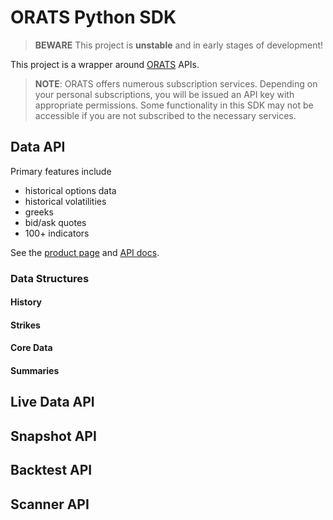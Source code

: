 # ORATS Python SDK

> **BEWARE** This project is **unstable** and in early stages of development!

This project is a wrapper around [ORATS](https://orats.com/) APIs.

> **NOTE**: ORATS offers numerous subscription services.
Depending on your personal subscriptions, you will be issued an API key with
appropriate permissions. Some functionality in this SDK may not be accessible
if you are not subscribed to the necessary services.

## Data API
Primary features include
- historical options data
- historical volatilities
- greeks
- bid/ask quotes
- 100+ indicators

See the [product page](https://orats.com/data-api/) and [API docs](https://docs.orats.io/datav2-api-guide/).

### Data Structures

#### History
#### Strikes
#### Core Data
#### Summaries

## Live Data API

## Snapshot API

## Backtest API

## Scanner API
